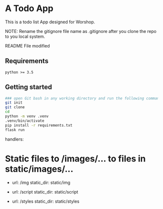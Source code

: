 # A Todo App

This is a todo list App designed for Worshop.

NOTE: Rename the gitignore file name as .gitignore after you clone the repo to you local system.

README File modified

## Requirements

```
python >= 3.5
```

## Getting started

```bash
### open Git bash in any working directory and run the following commands
git init
git clone
cd
python -m venv .venv
.venv/bin/activate
pip install -r requirements.txt
flask run
```

handlers:

# Static files to /images/... to files in static/images/...

- url: /img
  static_dir: static/img

- url: /script
  static_dir: static/script

- url: /styles
  static_dir: static/styles
